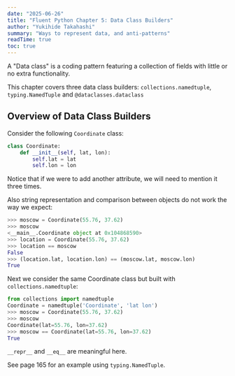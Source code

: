 ```yaml
---
date: "2025-06-26"
title: "Fluent Python Chapter 5: Data Class Builders"
author: "Yukihide Takahashi"
summary: "Ways to represent data, and anti-patterns"
readTime: true
toc: true
---
```


A "Data class" is a coding pattern featuring a collection of fields with little or no extra functionality.

This chapter covers three data class builders: `collections.namedtuple`, `typing.NamedTuple` and `@dataclasses.dataclass`

## Overview of Data Class Builders

Consider the following `Coordinate` class:

```python
class Coordinate:
    def __init__(self, lat, lon):
        self.lat = lat
        self.lon = lon
```

Notice that if we were to add another attribute, we will need to mention it three times.

Also string representation and comparison between objects do not work the way we expect:

```python
>>> moscow = Coordinate(55.76, 37.62)
>>> moscow
<__main__.Coordinate object at 0x104868590>
>>> location = Coordinate(55.76, 37.62)
>>> location == moscow
False
>>> (location.lat, location.lon) == (moscow.lat, moscow.lon)
True
```

Next we consider the same Coordinate class but built with `collections.namedtuple`:

```python
from collections import namedtuple
Coordinate = namedtuple('Coordinate', 'lat lon')
>>> moscow = Coordinate(55.76, 37.62)
>>> moscow
Coordinate(lat=55.76, lon=37.62)
>>> moscow == Coordinate(lat=55.76, lon=37.62)
True
```

`__repr__` and `__eq__` are meaningful here.

See page 165 for an example using `typing.NamedTuple`.
